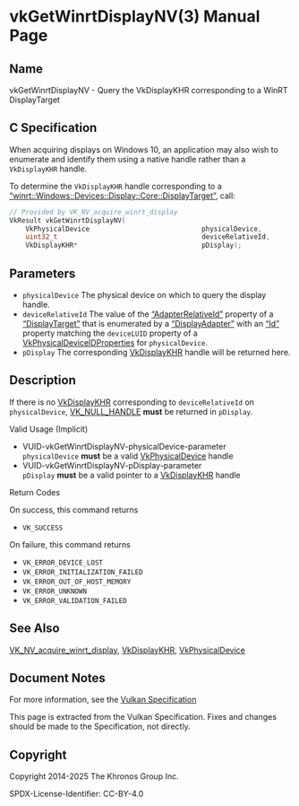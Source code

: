 # vkGetWinrtDisplayNV(3) Manual Page

## Name

vkGetWinrtDisplayNV - Query the VkDisplayKHR corresponding to a WinRT DisplayTarget



## [](#_c_specification)C Specification

When acquiring displays on Windows 10, an application may also wish to enumerate and identify them using a native handle rather than a `VkDisplayKHR` handle.

To determine the `VkDisplayKHR` handle corresponding to a [“winrt::Windows::Devices::Display::Core::DisplayTarget”](https://docs.microsoft.com/en-us/uwp/api/windows.devices.display.core.displaytarget), call:

```c++
// Provided by VK_NV_acquire_winrt_display
VkResult vkGetWinrtDisplayNV(
    VkPhysicalDevice                            physicalDevice,
    uint32_t                                    deviceRelativeId,
    VkDisplayKHR*                               pDisplay);
```

## [](#_parameters)Parameters

- `physicalDevice` The physical device on which to query the display handle.
- `deviceRelativeId` The value of the [“AdapterRelativeId”](https://docs.microsoft.com/en-us/uwp/api/windows.devices.display.core.displaytarget.adapterrelativeid) property of a [“DisplayTarget”](https://docs.microsoft.com/en-us/uwp/api/windows.devices.display.core.displaytarget) that is enumerated by a [“DisplayAdapter”](https://docs.microsoft.com/en-us/uwp/api/windows.devices.display.core.displayadapter) with an [“Id”](https://docs.microsoft.com/en-us/uwp/api/windows.devices.display.core.displayadapter.id) property matching the `deviceLUID` property of a [VkPhysicalDeviceIDProperties](https://registry.khronos.org/vulkan/specs/latest/man/html/VkPhysicalDeviceIDProperties.html) for `physicalDevice`.
- `pDisplay` The corresponding [VkDisplayKHR](https://registry.khronos.org/vulkan/specs/latest/man/html/VkDisplayKHR.html) handle will be returned here.

## [](#_description)Description

If there is no [VkDisplayKHR](https://registry.khronos.org/vulkan/specs/latest/man/html/VkDisplayKHR.html) corresponding to `deviceRelativeId` on `physicalDevice`, [VK\_NULL\_HANDLE](https://registry.khronos.org/vulkan/specs/latest/man/html/VK_NULL_HANDLE.html) **must** be returned in `pDisplay`.

Valid Usage (Implicit)

- [](#VUID-vkGetWinrtDisplayNV-physicalDevice-parameter)VUID-vkGetWinrtDisplayNV-physicalDevice-parameter  
  `physicalDevice` **must** be a valid [VkPhysicalDevice](https://registry.khronos.org/vulkan/specs/latest/man/html/VkPhysicalDevice.html) handle
- [](#VUID-vkGetWinrtDisplayNV-pDisplay-parameter)VUID-vkGetWinrtDisplayNV-pDisplay-parameter  
  `pDisplay` **must** be a valid pointer to a [VkDisplayKHR](https://registry.khronos.org/vulkan/specs/latest/man/html/VkDisplayKHR.html) handle

Return Codes

On success, this command returns

- `VK_SUCCESS`

On failure, this command returns

- `VK_ERROR_DEVICE_LOST`
- `VK_ERROR_INITIALIZATION_FAILED`
- `VK_ERROR_OUT_OF_HOST_MEMORY`
- `VK_ERROR_UNKNOWN`
- `VK_ERROR_VALIDATION_FAILED`

## [](#_see_also)See Also

[VK\_NV\_acquire\_winrt\_display](https://registry.khronos.org/vulkan/specs/latest/man/html/VK_NV_acquire_winrt_display.html), [VkDisplayKHR](https://registry.khronos.org/vulkan/specs/latest/man/html/VkDisplayKHR.html), [VkPhysicalDevice](https://registry.khronos.org/vulkan/specs/latest/man/html/VkPhysicalDevice.html)

## [](#_document_notes)Document Notes

For more information, see the [Vulkan Specification](https://registry.khronos.org/vulkan/specs/latest/html/vkspec.html#vkGetWinrtDisplayNV)

This page is extracted from the Vulkan Specification. Fixes and changes should be made to the Specification, not directly.

## [](#_copyright)Copyright

Copyright 2014-2025 The Khronos Group Inc.

SPDX-License-Identifier: CC-BY-4.0